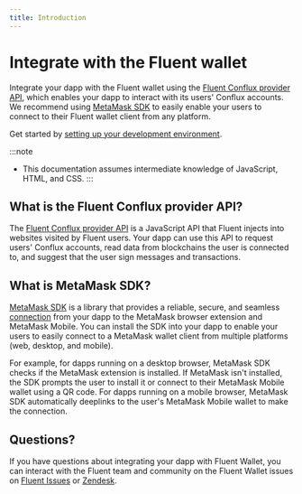 ```yaml
---
title: Introduction
---
```


# Integrate with the Fluent wallet

Integrate your dapp with the Fluent wallet using the
[Fluent Conflux provider API](reference/provider-api.md), which enables your dapp to interact
with its users' Conflux accounts.
We recommend using [MetaMask SDK](how-to/use-sdk) to easily enable your users to connect to their
Fluent wallet client from any platform.

Get started by [setting up your development environment](get-started/set-up-dev-environment.md).

:::note
- This documentation assumes intermediate knowledge of JavaScript, HTML, and CSS.
:::

## What is the Fluent Conflux provider API?

The [Fluent Conflux provider API](reference/provider-api.md) is a JavaScript API that Fluent
injects into websites visited by Fluent users.
Your dapp can use this API to request users' Conflux accounts, read data from blockchains the user
is connected to, and suggest that the user sign messages and transactions.

## What is MetaMask SDK?

[MetaMask SDK](how-to/use-sdk/index.md) is a library that provides a reliable, secure, and seamless
[connection](concepts/sdk-connections.md) from your dapp to the MetaMask browser extension and
MetaMask Mobile.
You can install the SDK into your dapp to enable your users to easily connect to a MetaMask wallet
client from multiple platforms (web, desktop, and mobile).

For example, for dapps running on a desktop browser, MetaMask SDK checks if the MetaMask extension
is installed.
If MetaMask isn't installed, the SDK prompts the user to install it or connect to their MetaMask
Mobile wallet using a QR code.
For dapps running on a mobile browser, MetaMask SDK automatically deeplinks to the user's MetaMask
Mobile wallet to make the connection.

## Questions?

If you have questions about integrating your dapp with Fluent Wallet, you can interact with the Fluent
team and community on the Fluent Wallet issues on [Fluent Issues](https://github.com/Conflux-Chain/helios/issues) or [Zendesk](https://fluent-wallet.zendesk.com/hc/en-001/requests/new).
